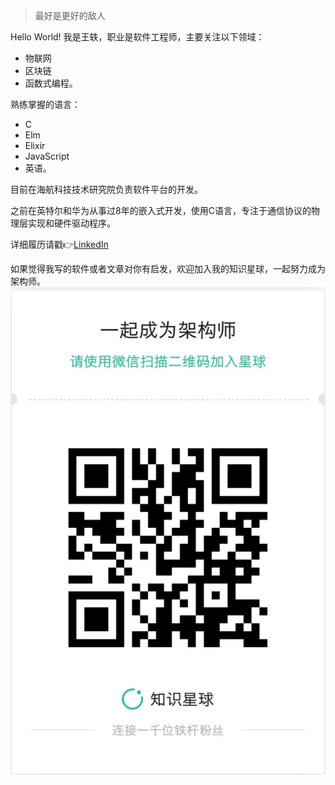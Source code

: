 > 最好是更好的敌人

Hello World! 我是王轶，职业是软件工程师，主要关注以下领域：
* 物联网
* 区块链
* 函数式编程。

熟练掌握的语言：
* C
* Elm
* Elixir
* JavaScript
* 英语。

目前在海航科技技术研究院负责软件平台的开发。

之前在英特尔和华为从事过8年的嵌入式开发，使用C语言，专注于通信协议的物理层实现和硬件驱动程序。

详细履历请戳👉[LinkedIn](https://www.linkedin.com/in/meilab/)

如果觉得我写的软件或者文章对你有启发，欢迎加入我的知识星球，一起努力成为架构师。
![Be Architect](images/beArchitect.jpg)

